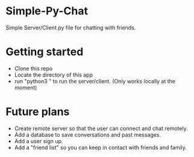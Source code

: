# Simple-Py-Chat
Simple Server/Client.py file for chatting with friends.

# Getting started
- Clone this repo
- Locate the directory of this app
- run "python3 <file-name>" to run the server/client. (Only works locally at the moment)

# Future plans
- Create remote server so that the user can connect and chat remotely.
- Add a database to save conversations and past messages.
- Add a user sign up.
- Add a "friend list" so you can keep in contact with friends and family.
